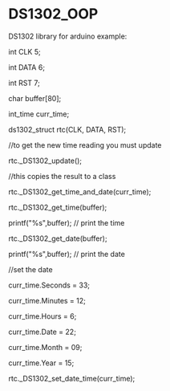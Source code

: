 # DS1302_OOP
DS1302 library for arduino
example:

int CLK 5;

int DATA 6;

int RST 7;

char buffer[80];

int_time curr_time;

ds1302_struct rtc(CLK, DATA, RST);

//to get the new time reading you must update

rtc._DS1302_update();

//this copies the result to a class

rtc._DS1302_get_time_and_date(curr_time);

rtc._DS1302_get_time(buffer);

printf("%s",buffer); // print the time

rtc._DS1302_get_date(buffer);

printf("%s",buffer); // print the date

//set the date

curr_time.Seconds = 33;

curr_time.Minutes = 12;

curr_time.Hours = 6;

curr_time.Date = 22;

curr_time.Month = 09;

curr_time.Year = 15;

rtc._DS1302_set_date_time(curr_time);

